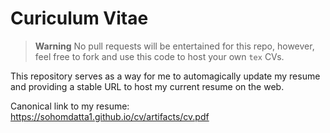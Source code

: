 # Curiculum Vitae

> **Warning**
> No pull requests will be entertained for this repo, however, feel free to fork and use this code to host your own `tex` CVs.

This repository serves as a way for me to automagically update my resume and providing a stable URL to host my current resume on the web.

Canonical link to my resume: https://sohomdatta1.github.io/cv/artifacts/cv.pdf